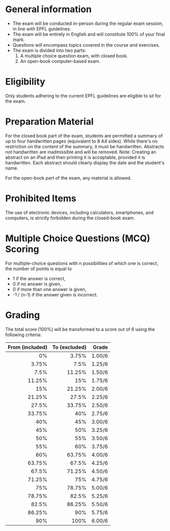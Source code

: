 # General information

- The exam will be conducted in-person during the regular exam session, 
  in line with EPFL guidelines.
- The exam will be entirely in English and will constitute 100% of your final mark.
- Questions will encompass topics covered in the course and exercises.
- The exam is divided into two parts: 
   1. A multiple choice question exam, with closed book.
   2. An open-book computer-based exam.
   
# Eligibility
Only students adhering to the current EPFL guidelines are eligible to sit for the exam.

# Preparation Material

For the closed book part of the exam, students are permitted a summary
of up to four handwritten pages (equivalent to 8 A4 sides).  While
there's no restriction on the content of the summary, it must be
handwritten. Abstracts not handwritten are inadmissible and will be
removed.  Note: Creating an abstract on an iPad and then printing it
is acceptable, provided it is handwritten.
Each abstract should clearly display the date and the student's name.

For the open-book part of the exam, any material is allowed. 

# Prohibited Items
The use of electronic devices,
including calculators, smartphones, and computers, is strictly
forbidden during the closed-book exam.

# Multiple Choice Questions (MCQ) Scoring
For multiple-choice questions with n possibilities of which one is correct, the number of points is equal to 
- 1 if the answer is correct, 
- 0 if no answer is given, 
- 0 if more than one answer is given, 
- -1 / (n-1) if the answer given is incorrect.

# Grading
The total score (100%) will be transformed to a score out of 6 using the following criteria:

| From (included) |	To (excluded) |	Grade  |
|----------------:|--------------:|-------:|
| 0%              | 3.75%         | 1.00/6 |
| 3.75%           | 7.5%          | 1.25/6 |
| 7.5%            | 11.25%        | 1.50/6 |
| 11.25%          | 15%           | 1.75/6 |
| 15%             | 21.25%        | 2.00/6 |
| 21.25%          | 27.5%         | 2.25/6 |
| 27.5%           | 33.75%        | 2.50/6 |
| 33.75%          | 40%           | 2.75/6 |
| 40%             | 45%           | 3.00/6 |
| 45%             | 50%           | 3.25/6 |
| 50%             | 55%           | 3.50/6 |
| 55%             | 60%           | 3.75/6 |
| 60%             | 63.75%        | 4.00/6 |
| 63.75%          | 67.5%         | 4.25/6 |
| 67.5%           | 71.25%        | 4.50/6 |
| 71.25%          | 75%           | 4.75/6 |
| 75%             | 78.75%        | 5.00/6 |
| 78.75%          | 82.5%         | 5.25/6 |
| 82.5%           | 86.25%        | 5.50/6 |
| 86.25%          | 90%           | 5.75/6 |
| 90%             | 100%          | 6.00/6 |
